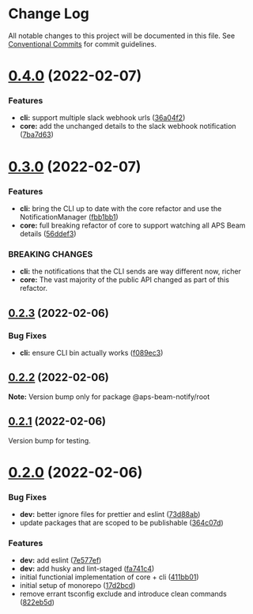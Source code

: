 # Change Log

All notable changes to this project will be documented in this file.
See [Conventional Commits](https://conventionalcommits.org) for commit guidelines.

# [0.4.0](https://github.com/bericp1/aps-beam-notify/compare/v0.3.0...v0.4.0) (2022-02-07)

### Features

- **cli:** support multiple slack webhook urls ([36a04f2](https://github.com/bericp1/aps-beam-notify/commit/36a04f2cb6a04ba761ba3c637274cc012f6d2f5d))
- **core:** add the unchanged details to the slack webhook notification ([7ba7d63](https://github.com/bericp1/aps-beam-notify/commit/7ba7d63e3ff62a09a588e3476ae57481a0640769))

# [0.3.0](https://github.com/bericp1/aps-beam-notify/compare/v0.2.3...v0.3.0) (2022-02-07)

### Features

- **cli:** bring the CLI up to date with the core refactor and use the NotificationManager ([fbb1bb1](https://github.com/bericp1/aps-beam-notify/commit/fbb1bb14d462600b47124b8c154a4bbdb5792208))
- **core:** full breaking refactor of core to support watching all APS Beam details ([56ddef3](https://github.com/bericp1/aps-beam-notify/commit/56ddef3bf6159bf26650e77258fa91f6762e9d50))

### BREAKING CHANGES

- **cli:** the notifications that the CLI sends are way different now, richer
- **core:** The vast majority of the public API changed as part of this refactor.

## [0.2.3](https://github.com/bericp1/aps-beam-notify/compare/v0.2.2...v0.2.3) (2022-02-06)

### Bug Fixes

- **cli:** ensure CLI bin actually works ([f089ec3](https://github.com/bericp1/aps-beam-notify/commit/f089ec34021b14a166f02ba57cd81ef0fdde8f1b))

## [0.2.2](https://github.com/bericp1/aps-beam-notify/compare/v0.2.1...v0.2.2) (2022-02-06)

**Note:** Version bump only for package @aps-beam-notify/root

## [0.2.1](https://github.com/bericp1/aps-beam-notify/compare/v0.2.0...v0.2.1) (2022-02-06)

Version bump for testing.

# [0.2.0](https://github.com/bericp1/aps-beam-notify/compare/17d2bcd0b2c3d02dafdc43c8b11c2cc2ee132244...v0.2.0) (2022-02-06)

### Bug Fixes

- **dev:** better ignore files for prettier and eslint ([73d88ab](https://github.com/bericp1/aps-beam-notify/commit/73d88abdf03c8115b9470721995d72febdfdbcc3))
- update packages that are scoped to be publishable ([364c07d](https://github.com/bericp1/aps-beam-notify/commit/364c07df2a83493be61f13321e3b579abbca82de))

### Features

- **dev:** add eslint ([7e577ef](https://github.com/bericp1/aps-beam-notify/commit/7e577eff69935c0f96d8a334d313aaa1dd28798f))
- **dev:** add husky and lint-staged ([fa741c4](https://github.com/bericp1/aps-beam-notify/commit/fa741c41cde5a9466b32d072927c0662f9f5c517))
- initial functionial implementation of core + cli ([411bb01](https://github.com/bericp1/aps-beam-notify/commit/411bb0157a581f9069619a0b507a942a5b283052))
- initial setup of monorepo ([17d2bcd](https://github.com/bericp1/aps-beam-notify/commit/17d2bcd0b2c3d02dafdc43c8b11c2cc2ee132244))
- remove errant tsconfig exclude and introduce clean commands ([822eb5d](https://github.com/bericp1/aps-beam-notify/commit/822eb5db523acb12291572d16c1ef4be4d961123))
